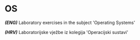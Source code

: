 # OS
 ***(ENG)*** Laboratory exercises in the subject 'Operating Systems'
 
 ***(HRV)*** Laboratorijske vježbe iz kolegija 'Operacijski sustavi'
